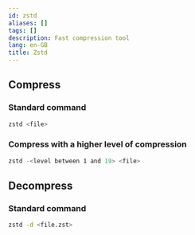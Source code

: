 ```yaml
---
id: zstd
aliases: []
tags: []
description: Fast compression tool
lang: en-GB
title: Zstd
---
```


## Compress

### Standard command

```sh
zstd <file>
```

### Compress with a higher level of compression

```zsh
zstd -<level between 1 and 19> <file>
```

## Decompress

### Standard command

```sh
zstd -d <file.zst>
```
